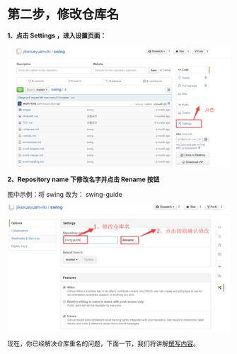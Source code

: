 # 第二步，修改仓库名

**1、点击 Settings ，进入设置页面：**

![](images/settings.png)

**2、Repository name 下修改名字并点击 Rename 按钮**

图中示例：将 swing 改为： swing-guide

![](images/rename.png)

现在，你已经解决仓库重名的问题，下面一节，我们将讲解[撰写内容](start-writing.md)。

